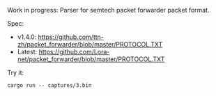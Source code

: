 Work in progress: Parser for semtech packet forwarder packet format.

Spec:

- v1.4.0: https://github.com/ttn-zh/packet_forwarder/blob/master/PROTOCOL.TXT
- Latest: https://github.com/Lora-net/packet_forwarder/blob/master/PROTOCOL.TXT

Try it:

    cargo run -- captures/3.bin
